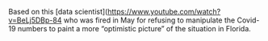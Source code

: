 Based on this [data scientist](https://www.youtube.com/watch?v=BeLj5DBp-84 who was fired in May for refusing to manipulate the Covid-19 numbers to paint a more “optimistic picture” of the situation in Florida.
